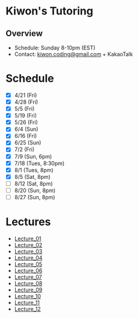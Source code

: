 # Kiwon's Tutoring
## Overview
* Schedule: Sunday 8-10pm (EST)
* Contact: kiwon.coding@gmail.com + KakaoTalk

# Schedule
- [x] 4/21 (Fri)
- [x] 4/28 (Fri)
- [x] 5/5 (Fri)
- [x] 5/19 (Fri)
- [x] 5/26 (Fri)
- [x] 6/4 (Sun)
- [x] 6/16 (Fri)
- [x] 6/25 (Sun)
- [x] 7/2 (Fri)
- [x] 7/9 (Sun, 6pm)
- [x] 7/18 (Tues, 8:30pm)
- [x] 8/1 (Tues, 8pm)
- [x] 8/5 (Sat, 8pm)
- [ ] 8/12 (Sat, 8pm)
- [ ] 8/20 (Sun, 8pm)
- [ ] 8/27 (Sun, 8pm)

# Lectures
* [Lecture_01](lectures/lecture_01.md)
* [Lecture_02](lectures/lecture_02.md)
* [Lecture_03](lectures/lecture_03.md)
* [Lecture_04](lectures/lecture_04.md)
* [Lecture_05](lectures/lecture_05.md)
* [Lecture_06](lectures/lecture_06.md)
* [Lecture_07](lectures/lecture_07.md)
* [Lecture_08](lectures/lecture_08.md)
* [Lecture_09](lectures/lecture_09.md)
* [Lecture_10](lectures/lecture_10.md)
* [Lecture_11](lectures/lecture_11.md)
* [Lecture_12](lectures/lecture_12.md)
